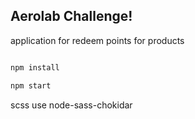 ## Aerolab Challenge!

application for redeem points for products

``` js

npm install 

npm start

```

scss use node-sass-chokidar